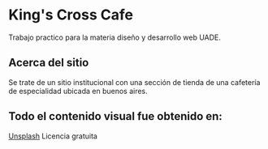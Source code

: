 # King's Cross Cafe 

Trabajo practico para la  materia diseño y desarrollo web UADE.

## Acerca del sitio

Se trate de un sitio institucional con una sección de tienda de una cafetería de especialidad ubicada en buenos aires. 

## Todo el contenido visual fue obtenido en:
[Unsplash](https://unsplash.com/es) Licencia gratuita
